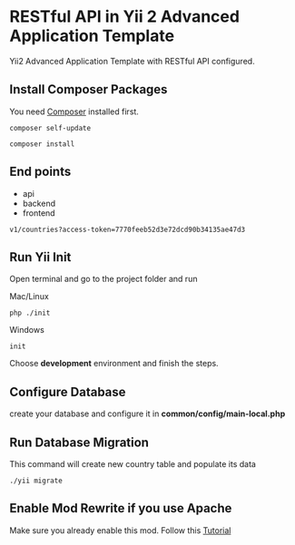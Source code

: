 RESTful API in Yii 2 Advanced Application Template
==================================================

Yii2 Advanced Application Template with RESTful API configured.

## Install Composer Packages
You need [Composer](http://getcomposer.org) installed first.
```
composer self-update
```
```
composer install
```
## End points
* api
* backend
* frontend

````
v1/countries?access-token=7770feeb52d3e72dcd90b34135ae47d3
````
## Run Yii Init
Open terminal and go to the project folder and run

Mac/Linux
```
php ./init
```

Windows
```
init
```
Choose **development** environment and finish the steps.

## Configure Database
create your database and configure it in **common/config/main-local.php**

## Run Database Migration
This command will create new country table and populate its data

```
./yii migrate
```

## Enable Mod Rewrite if you use Apache
Make sure you already enable this mod. Follow this [Tutorial](http://stackoverflow.com/questions/869092/how-to-enable-mod-rewrite-for-apache-2-2)






